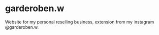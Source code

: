 # garderoben.w
Website for my personal reselling business, extension from my instagram @garderoben.w.
